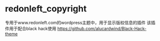 # redonleft_copyright
专用于www.redonleft.com的wordpress主题中，用于显示版权信息的插件
该插件用于配合black hack使用
https://github.com/alucardwind/Black-Hack-theme
